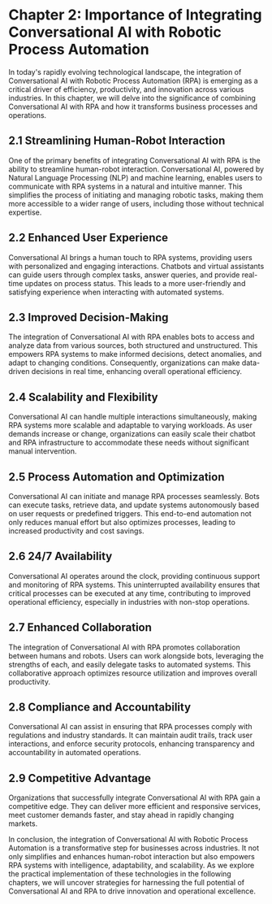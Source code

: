 Chapter 2: Importance of Integrating Conversational AI with Robotic Process Automation
======================================================================================

In today's rapidly evolving technological landscape, the integration of Conversational AI with Robotic Process Automation (RPA) is emerging as a critical driver of efficiency, productivity, and innovation across various industries. In this chapter, we will delve into the significance of combining Conversational AI with RPA and how it transforms business processes and operations.

2.1 Streamlining Human-Robot Interaction
----------------------------------------

One of the primary benefits of integrating Conversational AI with RPA is the ability to streamline human-robot interaction. Conversational AI, powered by Natural Language Processing (NLP) and machine learning, enables users to communicate with RPA systems in a natural and intuitive manner. This simplifies the process of initiating and managing robotic tasks, making them more accessible to a wider range of users, including those without technical expertise.

2.2 Enhanced User Experience
----------------------------

Conversational AI brings a human touch to RPA systems, providing users with personalized and engaging interactions. Chatbots and virtual assistants can guide users through complex tasks, answer queries, and provide real-time updates on process status. This leads to a more user-friendly and satisfying experience when interacting with automated systems.

2.3 Improved Decision-Making
----------------------------

The integration of Conversational AI with RPA enables bots to access and analyze data from various sources, both structured and unstructured. This empowers RPA systems to make informed decisions, detect anomalies, and adapt to changing conditions. Consequently, organizations can make data-driven decisions in real time, enhancing overall operational efficiency.

2.4 Scalability and Flexibility
-------------------------------

Conversational AI can handle multiple interactions simultaneously, making RPA systems more scalable and adaptable to varying workloads. As user demands increase or change, organizations can easily scale their chatbot and RPA infrastructure to accommodate these needs without significant manual intervention.

2.5 Process Automation and Optimization
---------------------------------------

Conversational AI can initiate and manage RPA processes seamlessly. Bots can execute tasks, retrieve data, and update systems autonomously based on user requests or predefined triggers. This end-to-end automation not only reduces manual effort but also optimizes processes, leading to increased productivity and cost savings.

2.6 24/7 Availability
---------------------

Conversational AI operates around the clock, providing continuous support and monitoring of RPA systems. This uninterrupted availability ensures that critical processes can be executed at any time, contributing to improved operational efficiency, especially in industries with non-stop operations.

2.7 Enhanced Collaboration
--------------------------

The integration of Conversational AI with RPA promotes collaboration between humans and robots. Users can work alongside bots, leveraging the strengths of each, and easily delegate tasks to automated systems. This collaborative approach optimizes resource utilization and improves overall productivity.

2.8 Compliance and Accountability
---------------------------------

Conversational AI can assist in ensuring that RPA processes comply with regulations and industry standards. It can maintain audit trails, track user interactions, and enforce security protocols, enhancing transparency and accountability in automated operations.

2.9 Competitive Advantage
-------------------------

Organizations that successfully integrate Conversational AI with RPA gain a competitive edge. They can deliver more efficient and responsive services, meet customer demands faster, and stay ahead in rapidly changing markets.

In conclusion, the integration of Conversational AI with Robotic Process Automation is a transformative step for businesses across industries. It not only simplifies and enhances human-robot interaction but also empowers RPA systems with intelligence, adaptability, and scalability. As we explore the practical implementation of these technologies in the following chapters, we will uncover strategies for harnessing the full potential of Conversational AI and RPA to drive innovation and operational excellence.
